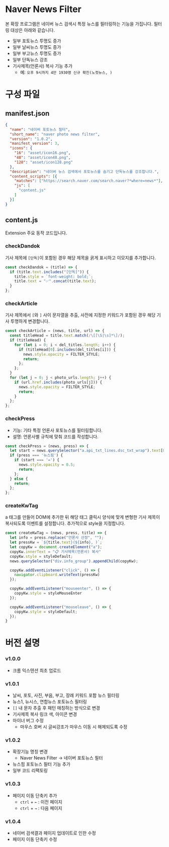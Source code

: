# Naver News Filter
본 확장 프로그램은 네이버 뉴스 검색시 특정 뉴스를 필터링하는 기능을 가집니다. 필터링 대상은 아래와 같습니다.
- 일부 포토뉴스 투명도 증가
- 일부 날씨뉴스 투명도 증가
- 일부 부고뉴스 투명도 증가
- 일부 단독뉴스 강조
- 기사제목(언론사) 복사 기능 추가
  - 예: `오후 9시까지 4만 1930명 신규 확진(노컷뉴스, )`


# 구성 파일
## manifest.json
```json
{
  "name": "네이버 포토뉴스 필터",
  "short_name": "naver photo news filter",
  "version": "1.0.2",
  "manifest_version": 3,
  "icons": {
    "16": "asset/icon16.png",
    "48": "asset/icon48.png",
    "128": "asset/icon128.png"
  },
  "description": "네이버 뉴스 검색에서 포토뉴스를 숨기고 단독뉴스를 강조합니다.",
  "content_scripts": [{
    "matches": ["https://search.naver.com/search.naver?*where=news*"],
    "js": [
      "content.js"
    ]
  }]
}
```

## content.js
Extension 주요 동작 코드입니다.

### checkDandok
기사 제목에 `[단독]`이 포함된 경우 해당 제목을 굵게 표시하고 이모지를 추가합니다.
```javascript
const checkDandok = (title) => {
  if (title.text.includes("[단독]")) {
    title.style = `font-weight: bold;`;
    title.text = "✅".concat(title.text);
  }
};
```

### checkArticle
기사 제목에서 `[`와 `]` 사이 문자열을 추출, 사전에 지정한 키워드가 포함된 경우 해당 기사 투명하게 변경합니다.
```javascript
const checkArticle = (news, title, url) => {
  const titleHead = title.text.match(/\[[\S|\s]*\]/);
  if (titleHead) {
    for (let i = 0; i < del_titles.length; i++) {
      if (titleHead[0].includes(del_titles[i])) {
        news.style.opacity = FILTER_STYLE;
        return;
      };
    };
  }
  for (let j = 0; j < photo_urls.length; j++) {
    if (url.href.includes(photo_urls[j])) {
      news.style.opacity = FILTER_STYLE;
      return;
    }
  };
};
```

### checkPress
- 기능: 기타 특정 언론사 포토뉴스를 필터링합니다.
- 설명: 언론사별 규칙에 맞춰 코드를 작성합니다.
```javascript
const checkPress = (news, press) => {
  let start = news.querySelector("a.api_txt_lines.dsc_txt_wrap").text[0];
  if (press === '뉴스핌') {
    if (start === '=') {
      news.style.opacity = 0.5;
      return;
    };
  } else {
    return;
  };
};
```

### createKwTag
a 태그를 만들어 DOM에 추가한 뒤 해당 태그 클릭시 양식에 맞게 변형한 기사 제목이 복사되도록 이벤트를 설정합니다. 추가적으로 style을 지정합니다.
```javascript
const createKwTag = (news, press, title) => {
  let info = press.replace("언론사 선정", "");
  let pressKw = `${title.text}(${info}, )`;
  let copyKw = document.createElement("a");
  copyKw.innerText = "📋 기사제목(언론사) 복사"
  copyKw.style = styleDefault;
  news.querySelector("div.info_group").appendChild(copyKw);

  copyKw.addEventListener("click", () => {
    navigator.clipboard.writeText(pressKw)
  });

  copyKw.addEventListener("mouseenter", () => {
    copyKw.style = styleMouseEnter
  });

  copyKw.addEventListener("mouseleave", () => {
    copyKw.style = styleDefault;
  });
}
```




# 버전 설명
### v1.0.0
- 크롬 익스텐션 최초 업로드

### v1.0.1
- 날씨, 포토, 사진, 부음, 부고, 장례 키워드 포함 뉴스 필터링
- 뉴스1, 뉴시스, 연합뉴스 포토뉴스 필터링
- `[]` 내 문자 추출 후 패턴 매칭하는 방식으로 변경
- 기사제목 복사 링크 색, 아이콘 변경
- 마이너 버그 수정
  - 마우스 호버 시 글씨강조가 마우스 이동 시 해제되도록 수정

### v1.0.2
- 확장기능 명칭 변경
  - Naver News Filter → 네이버 포토뉴스 필터
- 뉴스핌 포토뉴스 필터 기능 추가
- 일부 코드 리팩토링

### v1.0.3
- 페이지 이동 단축키 추가
  - `ctrl` + `←` : 이전 페이지
  - `ctrl` + `→` : 다음 페이지

### v1.0.4
- 네이버 검색결과 페이지 업데이트로 인한 수정
- 페이지 이동 단축키 수정
